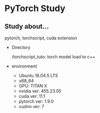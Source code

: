 # PyTorch Study

## Study about...

pytorch, torchscript, cuda extension

- Directory

    /torchscript_tuto: torch model load to c++

- environment
    - Ubuntu 18.04.5 LTS
    - x68_64
    - GPU: TITAN X
    - nvidia ver: 455.23.05
    - cuda ver: 11.1
    - pytorch ver: 1.9.0
    - cudnn ver: 7
